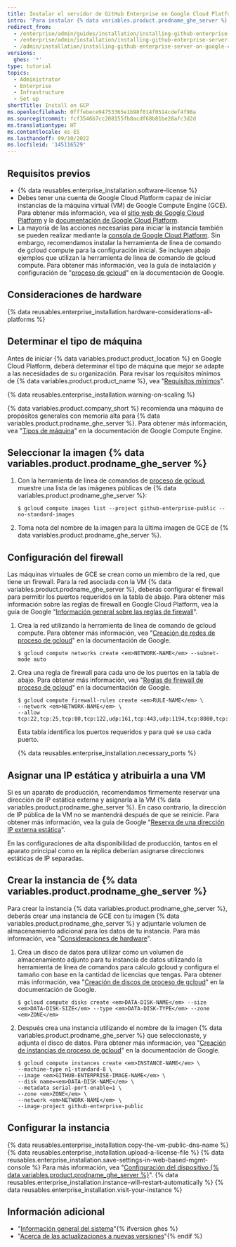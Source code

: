 ```yaml
---
title: Instalar el servidor de GitHub Enterprise en Google Cloud Platform
intro: 'Para instalar {% data variables.product.prodname_ghe_server %} en Google Cloud Platform, debes implementar un tipo de máquina soportado y utilizar un disco estándar persistente o un SSD persistente.'
redirect_from:
  - /enterprise/admin/guides/installation/installing-github-enterprise-on-google-cloud-platform
  - /enterprise/admin/installation/installing-github-enterprise-server-on-google-cloud-platform
  - /admin/installation/installing-github-enterprise-server-on-google-cloud-platform
versions:
  ghes: '*'
type: tutorial
topics:
  - Administrator
  - Enterprise
  - Infrastructure
  - Set up
shortTitle: Install on GCP
ms.openlocfilehash: 0fffebece94753365e1b98f014f0514cdef4f98a
ms.sourcegitcommit: fcf3546b7cc208155fb8acdf68b81be28afc3d2d
ms.translationtype: HT
ms.contentlocale: es-ES
ms.lasthandoff: 09/10/2022
ms.locfileid: '145116529'
---
```

## Requisitos previos

- {% data reusables.enterprise_installation.software-license %}
- Debes tener una cuenta de Google Cloud Platform capaz de iniciar instancias de la máquina virtual (VM) de Google Compute Engine (GCE). Para obtener más información, vea el [sitio web de Google Cloud Platform](https://cloud.google.com/) y la [documentación de Google Cloud Platform](https://cloud.google.com/docs/).
- La mayoría de las acciones necesarias para iniciar la instancia también se pueden realizar mediante la [consola de Google Cloud Platform](https://cloud.google.com/compute/docs/console). Sin embargo, recomendamos instalar la herramienta de línea de comando de gcloud compute para la configuración inicial. Se incluyen abajo ejemplos que utilizan la herramienta de línea de comando de gcloud compute. Para obtener más información, vea la guía de instalación y configuración de "[proceso de gcloud](https://cloud.google.com/compute/docs/gcloud-compute/)" en la documentación de Google.

## Consideraciones de hardware

{% data reusables.enterprise_installation.hardware-considerations-all-platforms %}

## Determinar el tipo de máquina

Antes de iniciar {% data variables.product.product_location %} en Google Cloud Platform, deberá determinar el tipo de máquina que mejor se adapte a las necesidades de su organización. Para revisar los requisitos mínimos de {% data variables.product.product_name %}, vea "[Requisitos mínimos](#minimum-requirements)".

{% data reusables.enterprise_installation.warning-on-scaling %}

{% data variables.product.company_short %} recomienda una máquina de propósitos generales con memoria alta para {% data variables.product.prodname_ghe_server %}. Para obtener más información, vea "[Tipos de máquina](https://cloud.google.com/compute/docs/machine-types#n2_high-memory_machine_types)" en la documentación de Google Compute Engine.

## Seleccionar la imagen {% data variables.product.prodname_ghe_server %}

1. Con la herramienta de línea de comandos de [proceso de gcloud](https://cloud.google.com/compute/docs/gcloud-compute/), muestre una lista de las imágenes públicas de {% data variables.product.prodname_ghe_server %}:
   ```shell
   $ gcloud compute images list --project github-enterprise-public --no-standard-images
   ```

2. Toma nota del nombre de la imagen para la última imagen de GCE de {% data variables.product.prodname_ghe_server %}.

## Configuración del firewall

Las máquinas virtuales de GCE se crean como un miembro de la red, que tiene un firewall. Para la red asociada con la VM {% data variables.product.prodname_ghe_server %}, deberás configurar el firewall para permitir los puertos requeridos en la tabla de abajo. Para obtener más información sobre las reglas de firewall en Google Cloud Platform, vea la guía de Google "[Información general sobre las reglas de firewall](https://cloud.google.com/vpc/docs/firewalls)".

1. Crea la red utilizando la herramienta de línea de comando de gcloud compute. Para obtener más información, vea "[Creación de redes de proceso de gcloud](https://cloud.google.com/sdk/gcloud/reference/compute/networks/create)" en la documentación de Google.
   ```shell
   $ gcloud compute networks create <em>NETWORK-NAME</em> --subnet-mode auto
   ```
2. Crea una regla de firewall para cada uno de los puertos en la tabla de abajo. Para obtener más información, vea "[Reglas de firewall de proceso de gcloud](https://cloud.google.com/sdk/gcloud/reference/compute/firewall-rules/)" en la documentación de Google.
   ```shell
   $ gcloud compute firewall-rules create <em>RULE-NAME</em> \
   --network <em>NETWORK-NAME</em> \
   --allow tcp:22,tcp:25,tcp:80,tcp:122,udp:161,tcp:443,udp:1194,tcp:8080,tcp:8443,tcp:9418,icmp
   ```
   Esta tabla identifica los puertos requeridos y para qué se usa cada puerto.

   {% data reusables.enterprise_installation.necessary_ports %}

## Asignar una IP estática y atribuirla a una VM

Si es un aparato de producción, recomendamos firmemente reservar una dirección de IP estática externa y asignarla a la VM {% data variables.product.prodname_ghe_server %}. En caso contrario, la dirección de IP pública de la VM no se mantendrá después de que se reinicie. Para obtener más información, vea la guía de Google "[Reserva de una dirección IP externa estática](https://cloud.google.com/compute/docs/configure-instance-ip-addresses)".

En las configuraciones de alta disponibilidad de producción, tantos en el aparato principal como en la réplica deberían asignarse direcciones estáticas de IP separadas.

## Crear la instancia de {% data variables.product.prodname_ghe_server %}

Para crear la instancia {% data variables.product.prodname_ghe_server %}, deberás crear una instancia de GCE con tu imagen {% data variables.product.prodname_ghe_server %} y adjuntarle volumen de almacenamiento adicional para los datos de tu instancia. Para más información, vea "[Consideraciones de hardware](#hardware-considerations)".

1. Crea un disco de datos para utilizar como un volumen de almacenamiento adjunto para tu instancia de datos utilizando la herramienta de línea de comandos para cálculo gcloud y configura el tamaño con base en la cantidad de licencias que tengas. Para obtener más información, vea "[Creación de discos de proceso de gcloud](https://cloud.google.com/sdk/gcloud/reference/compute/disks/create)" en la documentación de Google.
   ```shell
   $ gcloud compute disks create <em>DATA-DISK-NAME</em> --size <em>DATA-DISK-SIZE</em> --type <em>DATA-DISK-TYPE</em> --zone <em>ZONE</em>
   ```

2. Después crea una instancia utilizando el nombre de la imagen {% data variables.product.prodname_ghe_server %} que seleccionaste, y adjunta el disco de datos. Para obtener más información, vea "[Creación de instancias de proceso de gcloud](https://cloud.google.com/sdk/gcloud/reference/compute/instances/create)" en la documentación de Google.
   ```shell
   $ gcloud compute instances create <em>INSTANCE-NAME</em> \
   --machine-type n1-standard-8 \
   --image <em>GITHUB-ENTERPRISE-IMAGE-NAME</em> \
   --disk name=<em>DATA-DISK-NAME</em> \
   --metadata serial-port-enable=1 \
   --zone <em>ZONE</em> \
   --network <em>NETWORK-NAME</em> \
   --image-project github-enterprise-public
   ```

## Configurar la instancia

{% data reusables.enterprise_installation.copy-the-vm-public-dns-name %} {% data reusables.enterprise_installation.upload-a-license-file %} {% data reusables.enterprise_installation.save-settings-in-web-based-mgmt-console %} Para más información, vea "[Configuración del dispositivo {% data variables.product.prodname_ghe_server %}](/enterprise/admin/guides/installation/configuring-the-github-enterprise-server-appliance)".
{% data reusables.enterprise_installation.instance-will-restart-automatically %} {% data reusables.enterprise_installation.visit-your-instance %}

## Información adicional

- "[Información general del sistema](/enterprise/admin/guides/installation/system-overview)"{% ifversion ghes %}
- "[Acerca de las actualizaciones a nuevas versiones](/admin/overview/about-upgrades-to-new-releases)"{% endif %}
